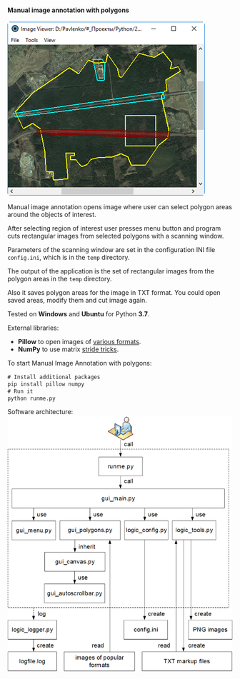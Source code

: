 #### Manual image annotation with polygons

![Manual image annotation with polygons](data/2019.01.03-manual-image-annotation-with-polygons.png)

Manual image annotation opens image where user can select
polygon areas around the objects of interest.

After selecting region of interest user presses menu button
and program cuts rectangular images from selected polygons
with a scanning window.

Parameters of the scanning window are set in the configuration INI file `config.ini`,
which is in the `temp` directory.

The output of the application is the set of rectangular
images from the polygon areas in the `temp` directory.

Also it saves polygon areas for the image in TXT format.
You could open saved areas, modify them and cut image again.

Tested on **Windows** and **Ubuntu** for Python **3.7**.

External libraries:
   * **Pillow** to open images of [various formats](https://pillow.readthedocs.io/en/stable/handbook/image-file-formats.html).
   * **NumPy** to use matrix [stride tricks](https://docs.scipy.org/doc/numpy-1.15.0/reference/generated/numpy.lib.stride_tricks.as_strided.html).

To start Manual Image Annotation with polygons:
```shell
# Install additional packages
pip install pillow numpy
# Run it
python runme.py
```

Software architecture:
![Software architecture](data/2019.06.17-annotation-with-polygons-architecture.png)
